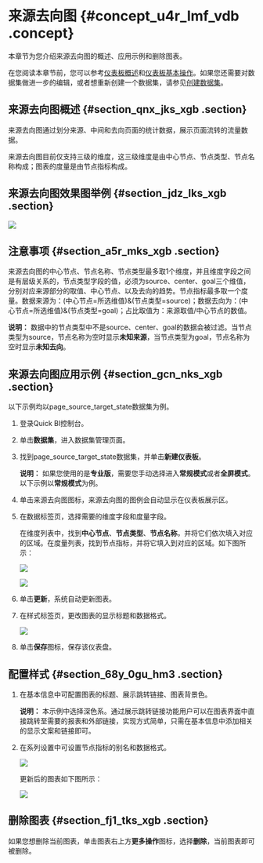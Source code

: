 # 来源去向图 {#concept_u4r_lmf_vdb .concept}

本章节为您介绍来源去向图的概述、应用示例和删除图表。

在您阅读本章节前，您可以参考[仪表板概述](cn.zh-CN/用户指南/仪表板制作/仪表板概述.md#)和[仪表板基本操作](cn.zh-CN/用户指南/仪表板制作/仪表板基本操作/仪表板基本操作概述.md#)。如果您还需要对数据集做进一步的编辑，或者想重新创建一个数据集，请参见[创建数据集](cn.zh-CN/用户指南/数据建模/管理数据集/创建数据集.md#)。

## 来源去向图概述 {#section_qnx_jks_xgb .section}

来源去向图通过划分来源、中间和去向页面的统计数据，展示页面流转的流量数据。

来源去向图目前仅支持三级的维度，这三级维度是由中心节点、节点类型、节点名称构成；图表的度量是由节点指标构成。

## 来源去向图效果图举例 {#section_jdz_lks_xgb .section}

![](http://static-aliyun-doc.oss-cn-hangzhou.aliyuncs.com/assets/img/9143/156526354539668_zh-CN.png)

## 注意事项 {#section_a5r_mks_xgb .section}

来源去向图的中心节点、节点名称、节点类型最多取1个维度，并且维度字段之间是有层级关系的，节点类型字段的值，必须为source、center、goal三个维值，分别对应来源部分的取值、中心节点、以及去向的趋势。节点指标最多取一个度量。数据来源为：\(中心节点=所选维值\)&\(节点类型=source\)；数据去向为：\(中心节点=所选维值\)&\(节点类型=goal\)；占比取值为：来源取值/中心节点的数值。

**说明：** 数据中的节点类型中不是source、center、goal的数据会被过滤。当节点类型为source，节点名称为空时显示**未知来源**，当节点类型为goal，节点名称为空时显示**未知去向**。

## 来源去向图应用示例 {#section_gcn_nks_xgb .section}

以下示例均以page\_source\_target\_state数据集为例。

1.  登录Quick BI控制台。
2.  单击**数据集**，进入数据集管理页面。
3.  找到page\_source\_target\_state数据集，并单击**新建仪表板**。

    **说明：** 如果您使用的是**专业版**，需要您手动选择进入**常规模式**或者**全屏模式**。以下示例以**常规模式**为例。

4.  单击来源去向图图标，来源去向图的图例会自动显示在仪表板展示区。
5.  在数据标签页，选择需要的维度字段和度量字段。

    在维度列表中，找到**中心节点**、**节点类型**、**节点名称**，并将它们依次填入对应的区域。在度量列表，找到节点指标，并将它填入到对应的区域。如下图所示：

    ![](http://static-aliyun-doc.oss-cn-hangzhou.aliyuncs.com/assets/img/9143/15652635451859_zh-CN.png)

    ![](http://static-aliyun-doc.oss-cn-hangzhou.aliyuncs.com/assets/img/9143/15652635451860_zh-CN.png)

6.  单击**更新**，系统自动更新图表。
7.  在样式标签页，更改图表的显示标题和数据格式。

    ![](http://static-aliyun-doc.oss-cn-hangzhou.aliyuncs.com/assets/img/9143/156526354554816_zh-CN.png)

8.  单击**保存**图标，保存该仪表盘。

## 配置样式 {#section_68y_0gu_hm3 .section}

1.  在基本信息中可配置图表的标题、展示跳转链接、图表背景色。

    **说明：** 本示例中选择深色系。通过展示跳转链接功能用户可以在图表界面中直接跳转至需要的报表和外部链接，实现方式简单，只需在基本信息中添加相关的显示文案和链接即可。

2.  在系列设置中可设置节点指标的别名和数据格式。

    ![](http://static-aliyun-doc.oss-cn-hangzhou.aliyuncs.com/assets/img/9143/156526354554817_zh-CN.png)

    更新后的图表如下图所示：

    ![](http://static-aliyun-doc.oss-cn-hangzhou.aliyuncs.com/assets/img/9143/156526354654818_zh-CN.png)


## 删除图表 {#section_fj1_tks_xgb .section}

如果您想删除当前图表，单击图表右上方**更多操作**图标，选择**删除**，当前图表即可被删除。

